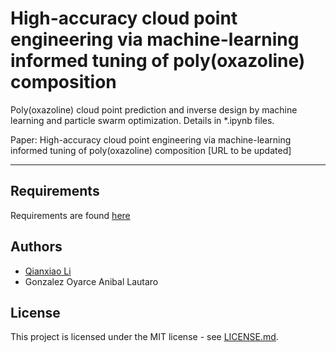 # High-accuracy cloud point engineering via machine-learning informed tuning of poly(oxazoline) composition

Poly(oxazoline) cloud point prediction and inverse design by machine learning and particle swarm optimization. Details in *.ipynb files.

Paper: High-accuracy cloud point engineering via machine-learning informed tuning of poly(oxazoline) composition [URL to be updated]

---

## Requirements

Requirements are found [here](requirements.txt)

## Authors

* [Qianxiao Li](https://github.com/LiQianxiao)
* Gonzalez Oyarce Anibal Lautaro

## License

This project is licensed under the MIT license - see [LICENSE.md](LICENSE.md).
